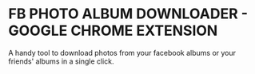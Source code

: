 FB PHOTO ALBUM DOWNLOADER - GOOGLE CHROME EXTENSION
===================================================

A handy tool to download photos from your facebook albums or your friends' albums in a single click.
